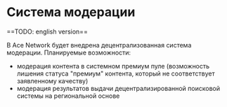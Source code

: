 # Система модерации

==TODO: english version==

В Ace Network будет внедрена децентрализованная система модерации.
Планируемые возможности:

- модерация контента в системном премиум пуле (возможность лишения статуса "премиум" контента, который не соответствует заявленному качеству)
- модерация результатов выдачи децентрализированной поисковой системы на региональной основе
